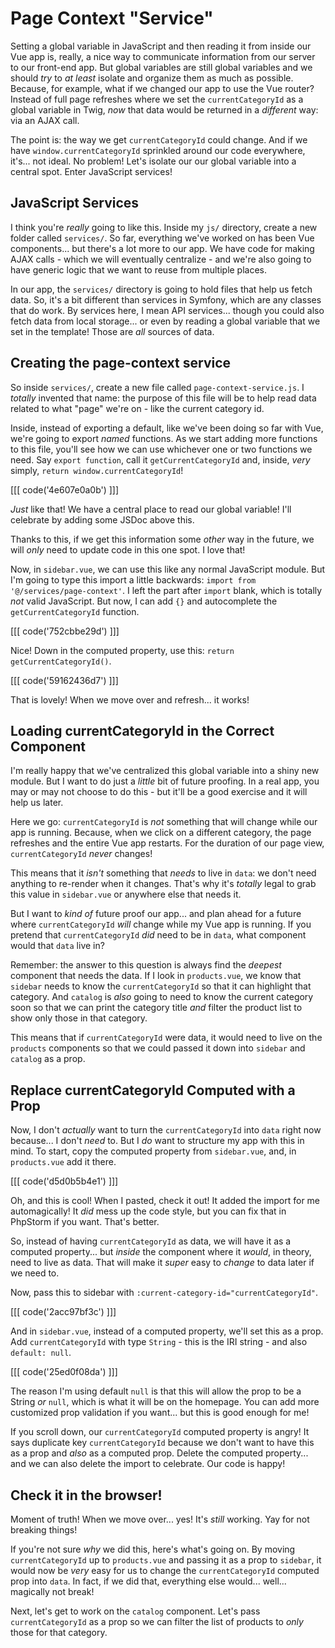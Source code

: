 # Page Context "Service"

Setting a global variable in JavaScript and then reading it from inside our Vue
app is, really, a nice way to communicate information from our server
to our front-end app. But global variables are still global variables and we
should *try* to *at least* isolate and organize them as much as possible. Because,
for example, what if we changed our app to use the Vue router? Instead of full
page refreshes where we set the `currentCategoryId` as a global variable in Twig,
*now* that data would be returned in a *different* way: via an AJAX call.

The point is: the way we get `currentCategoryId` could change. And if we have
`window.currentCategoryId` sprinkled around our code everywhere, it's... not ideal.
No problem! Let's isolate our our global variable into a central spot. Enter
JavaScript services!

## JavaScript Services

I think you're *really* going to like this. Inside my `js/` directory, create
a new folder called `services/`. So far, everything we've worked on has been
Vue components... but there's a lot more to our app. We have code for making
AJAX calls - which we will eventually centralize - and we're also going to have
generic logic that we want to reuse from multiple places.

In our app, the `services/` directory is going to hold files that help us
fetch data. So, it's a bit different than services in Symfony, which are
any classes that do work. By services here, I mean API services... though you
could also fetch data from local storage... or even by reading a global variable
that we set in the template! Those are *all* sources of data.

## Creating the page-context service

So inside `services/`, create a new file called `page-context-service.js`. I *totally*
invented that name: the purpose of this file will be to help read data related
to what "page" we're on - like the current category id.

Inside, instead of exporting a default, like we've been doing so far with
Vue, we're going to export *named* functions. As we start adding more
functions to this file, you'll see how we can use whichever one or two functions
we need. Say `export function`, call it `getCurrentCategoryId` and, inside,
*very* simply, `return window.currentCategoryId`!

[[[ code('4e607e0a0b') ]]]

*Just* like that! We have a central place to read our global variable! I'll celebrate
by adding some JSDoc above this.

Thanks to this, if we get this information some *other* way in the future, we will
*only* need to update code in this one spot. I love that!

Now, in `sidebar.vue`, we can use this like any normal JavaScript module.
But I'm going to type this import a little backwards:
`import from '@/services/page-context'`. I left the part after `import`
blank, which is totally *not* valid JavaScript. But now, I can add `{}` and
autocomplete the `getCurrentCategoryId` function.

[[[ code('752cbbe29d') ]]]

Nice! Down in the computed property, use this: `return getCurrentCategoryId()`.

[[[ code('59162436d7') ]]]

That is lovely! When we move over and refresh... it works!

## Loading currentCategoryId in the Correct Component

I'm really happy that we've centralized this global variable into a shiny new module.
But I want to do just a *little* bit of future proofing. In a real app, you may
or may not choose to do this - but it'll be a good exercise and it will help us later.

Here we go: `currentCategoryId` is *not* something that will change while our app
is running. Because, when we click on a different category, the page refreshes and
the entire Vue app restarts. For the duration of our page view, `currentCategoryId`
*never* changes!

This means that it *isn't* something that *needs* to live in `data`: we don't
need anything to re-render when it changes. That's why it's *totally* legal
to grab this value in `sidebar.vue` or anywhere else that needs it.

But I want to *kind of* future proof our app... and plan ahead for a future
where `currentCategoryId` *will* change while my Vue app is running. If you
pretend that `currentCategoryId` *did* need to be in `data`, what component
would that `data` live in?

Remember: the answer to this question is always find the *deepest* component
that needs the data. If I look in `products.vue`, we know that `sidebar` needs
to know the `currentCategoryId` so that it can highlight that category. And
`catalog` is *also* going to need to know the current category soon so that
we can print the category title *and* filter the product list to show only
those in that category.

This means that if `currentCategoryId` were data, it would need to live on the
`products` components so that we could passed it down into `sidebar` and `catalog`
as a prop.

## Replace currentCategoryId Computed with a Prop

Now, I don't *actually* want to turn the `currentCategoryId` into `data` right now
because... I don't *need* to. But I *do* want to structure my app with this in
mind. To start, copy the computed property from `sidebar.vue`, and, in
`products.vue` add it there.

[[[ code('d5d0b5b4e1') ]]]

Oh, and this is cool! When I pasted, check it out! It added the import for
me automagically! It *did* mess up the code style, but you can fix that in
PhpStorm if you want. That's better.

So, instead of having `currentCategoryId` as data, we will have it as a computed
property... but *inside* the component where it *would*, in theory, need to live
as data. That will make it *super* easy to *change* to data later if we need to.

Now, pass this to sidebar with `:current-category-id="currentCategoryId"`.

[[[ code('2acc97bf3c') ]]]

And in `sidebar.vue`, instead of a computed property, we'll set this as a prop.
Add `currentCategoryId` with type `String` - this is the IRI string - and
also `default: null`.

[[[ code('25ed0f08da') ]]]

The reason I'm using default `null` is that this will allow the prop to be a
String *or* `null`, which is what it will be on the homepage. You can add more
customized prop validation if you want... but this is good enough for me!

If you scroll down, our `currentCategoryId` computed property is angry! It says
duplicate key `currentCategoryId` because we don't want to have this as a prop
and *also* as a computed prop. Delete the computed property... and we can also
delete the import to celebrate. Our code is happy!

## Check it in the browser!

Moment of truth! When we move over... yes! It's *still* working. Yay for not
breaking things!

If you're not sure *why* we did this, here's what's going on. By moving
`currentCategoryId` up to `products.vue` and passing it as a prop to `sidebar`,
it would now be *very* easy for us to change the `currentCategoryId`
computed prop into `data`. In fact, if we did that, everything else would...
well... magically not break!

Next, let's get to work on the `catalog` component. Let's pass
`currentCategoryId` as a prop so we can filter the list of products
to *only* those for that category.
